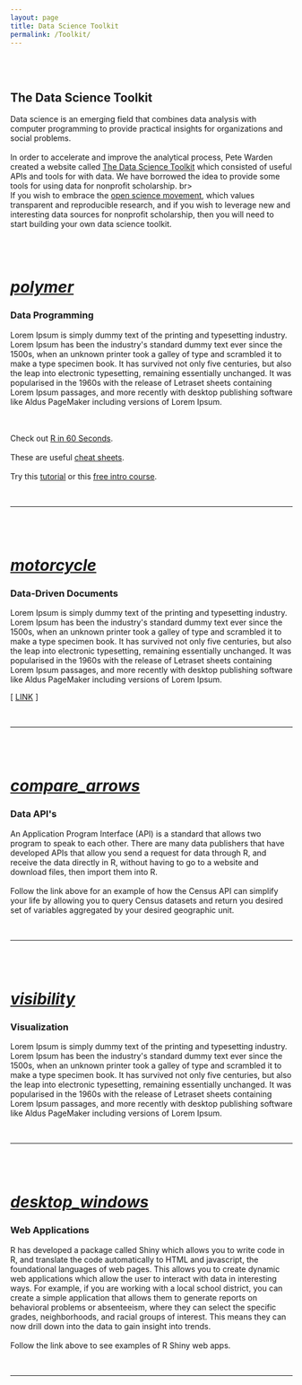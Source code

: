 ```yaml
---
layout: page
title: Data Science Toolkit
permalink: /Toolkit/
---
```


<br>
<br>



<h2 class="center orange-text">The Data Science Toolkit</h2>

<div class="container">
<div class="row">
<div class="col l1 s12"></div>
<div class="col l10 s12"><p class="light">
  
Data science is an emerging field that combines data analysis with computer programming to provide practical insights for organizations and social problems. 
<br><br>
In order to accelerate and improve the analytical process, Pete Warden created a website called <a href="http://www.datasciencetoolkit.org/" target="_blank">The Data Science Toolkit</a> which consisted of useful APIs and tools for with data. We have borrowed the idea to provide some tools for using data for nonprofit scholarship.
br><br>
If you wish to embrace the <a href="http://openscience.org/what-exactly-is-open-science/" target="_blank">open science movement</a>, which values transparent and reproducible research, and if you wish to leverage new and interesting data sources for nonprofit scholarship, then you will need to start building your own data science toolkit. 

</p></div>
<div class="col l1 s12"></div>
</div>
</div>






<br>
<br>


<div class="icon-block">
   <a href="https://www.rstudio.com/products/RStudio/">
   <h1 class="center  orange-text"><i class="medium material-icons">polymer</i></h1></a>
   <h3 class="center">Data Programming</h3>
</div>


<div class="container">
<div class="row">
<div class="col l1 s12"></div>
<div class="col l10 s12"><p class="light">
  
Lorem Ipsum is simply dummy text of the printing and typesetting industry. Lorem Ipsum has been the industry's standard dummy text ever since the 1500s, when an unknown printer took a galley of type and scrambled it to make a type specimen book. It has survived not only five centuries, but also the leap into electronic typesetting, remaining essentially unchanged. It was popularised in the 1960s with the release of Letraset sheets containing Lorem Ipsum passages, and more recently with desktop publishing software like Aldus PageMaker including versions of Lorem Ipsum.

<br><br>
Check out <a href="https://player.vimeo.com/video/180644880" target="_blank">R in 60 Seconds</a>.
<br><br>
These are useful <a href="https://www.statmethods.net/r-tutorial/index.html" target="_blank">cheat sheets</a>.
<br><br>
Try this <a href="https://www.statmethods.net/r-tutorial/index.html" target="_blank">tutorial</a> or this <a href="https://www.datacamp.com/courses/free-introduction-to-r" target="_blank">free intro course</a>. 

</p></div>
<div class="col l1 s12"></div>
</div>
</div>


<br> 
 
--------------------------------------------------------------   




<br>
<br>



<div class="icon-block">
   <a href="https://github.com/adam-p/markdown-here/wiki/Markdown-Cheatsheet">
   <h1 class="center  orange-text"><i class="medium material-icons">motorcycle</i></h1></a>
   <h3 class="center">Data-Driven Documents</h3>
</div>

<div class="container">
<div class="row">
<div class="col l1 s12"></div>
<div class="col l10 s12"><p class="light">
  
Lorem Ipsum is simply dummy text of the printing and typesetting industry. Lorem Ipsum has been the industry's standard dummy text ever since the 1500s, when an unknown printer took a galley of type and scrambled it to make a type specimen book. It has survived not only five centuries, but also the leap into electronic typesetting, remaining essentially unchanged. It was popularised in the 1960s with the release of Letraset sheets containing Lorem Ipsum passages, and more recently with desktop publishing software like Aldus PageMaker including versions of Lorem Ipsum.

[ <a href="/arnova-2017-workshop/workshop/urban_markdown_example.html">LINK</a> ]



</p></div>
<div class="col l1 s12"></div>
</div>
</div>

<br> 

--------------------------------------------------------------     



<br> 
<br> 

<div class="icon-block">
   <a href="">
   <h1 class="center  orange-text"><i class="medium material-icons">compare_arrows</i></h1></a>
   <h3 class="center">Data API's</h3>
</div>

<div class="container">
<div class="row">
<div class="col l1 s12"></div>
<div class="col l10 s12"><p class="light">
  
An Application Program Interface (API) is a standard that allows two program to speak to each other. There are many data publishers that have developed APIs that allow you send a request for data through R, and receive the data directly in R, without having to go to a website and download files, then import them into R.
<br><br>
Follow the link above for an example of how the Census API can simplify your life by allowing you to query Census datasets and return you desired set of variables aggregated by your desired geographic unit. 

</p></div>
<div class="col l1 s12"></div>
</div>
</div>

<br>

-----------------------------------------  








<br> 
<br> 

<div class="icon-block">
   <a href="">
   <h1 class="center  orange-text"><i class="medium material-icons">visibility</i></h1></a>
   <h3 class="center">Visualization</h3>
</div>

<div class="container">
<div class="row">
<div class="col l1 s12"></div>
<div class="col l10 s12"><p class="light">
  
Lorem Ipsum is simply dummy text of the printing and typesetting industry. Lorem Ipsum has been the industry's standard dummy text ever since the 1500s, when an unknown printer took a galley of type and scrambled it to make a type specimen book. It has survived not only five centuries, but also the leap into electronic typesetting, remaining essentially unchanged. It was popularised in the 1960s with the release of Letraset sheets containing Lorem Ipsum passages, and more recently with desktop publishing software like Aldus PageMaker including versions of Lorem Ipsum.

</p></div>
<div class="col l1 s12"></div>
</div>
</div>

<br>

-----------------------------------------  







<br> 
<br> 

<div class="icon-block">
   <a href="https://shiny.rstudio.com/gallery/">
   <h1 class="center  orange-text"><i class="medium material-icons">desktop_windows</i></h1></a>
   <h3 class="center">Web Applications</h3>
</div>

<div class="container">
<div class="row">
<div class="col l1 s12"></div>
<div class="col l10 s12"><p class="light">
  
R has developed a package called Shiny which allows you to write code in R, and translate the code automatically to HTML and javascript, the foundational languages of web pages. This allows you to create dynamic web applications which allow the user to interact with data in interesting ways. For example, if you are working with a local school district, you can create a simple application that allows them to generate reports on behavioral problems or absenteeism, where they can select the specific grades, neighborhoods, and racial groups of interest. This means they can now drill down into the data to gain insight into trends. 
<br><br>
Follow the link above to see examples of R Shiny web apps.

</p></div>
<div class="col l1 s12"></div>
</div>
</div>

<br>

-----------------------------------------  


<br>
<br>
<br>
<br>
